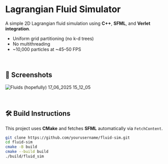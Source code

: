 # Lagrangian Fluid Simulator

A simple 2D Lagrangian fluid simulation using **C++**, **SFML**, and **Verlet integration**.

- Uniform grid partitioning (no k-d trees)
- No multithreading
- ~10,000 particles at ~45–50 FPS

<br/>

## 📸 Screenshots

![Fluids (hopefully) 17_06_2025 15_12_05](https://github.com/user-attachments/assets/3e9fafba-29e7-4345-983a-68bce95b1951)

<br/>

## 🛠️ Build Instructions

This project uses **CMake** and fetches **SFML** automatically via `FetchContent`.

```bash
git clone https://github.com/yourusername/fluid-sim.git
cd fluid-sim
cmake -B build
cmake --build build
./build/fluid_sim
```
